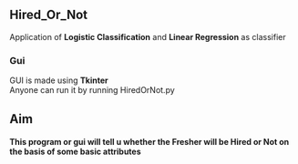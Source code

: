 ## Hired_Or_Not

Application of **Logistic Classification** and **Linear Regression** as classifier

### Gui

GUI is made using **Tkinter**  
Anyone can run it by running HiredOrNot.py

## Aim

#### This program or gui will tell u whether the Fresher will be Hired or Not on the basis of some basic attributes
